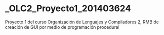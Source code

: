 # _OLC2_Proyecto1_201403624
Proyecto 1 del curso Organización de Lenguajes y Compiladores 2, RMB de creación de GUI por medio de programación procedural
